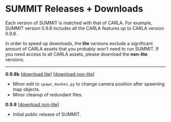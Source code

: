 <h1> SUMMIT Releases + Downloads</h1>

Each version of SUMMIT is matched with that of CARLA. For example, SUMMIT version 0.9.8 includes all the CARLA features up to CARLA version 0.9.8.

In order to speed up downloads, the **lite** versions exclude a significant amount of CARLA assets that you probably won't need to run SUMMIT. If you need access to all CARLA assets, please download the **non-lite** versions.

<hr>

**0.9.8b** [[download lite](https://www.dropbox.com/s/9t51e3a72qarzqb/SUMMIT_0.9.8b_lite.tar.gz?dl=0)] [[download non-lite](https://www.dropbox.com/s/n5m418ryfwpoj1n/SUMMIT_0.9.8b.tar.gz?dl=0)]

- Minor edit to `spawn_meshes.py` to change camera position after spawning map objects.
- Minor cleanup of redundant files.

**0.9.8** [[download non-lite](https://www.dropbox.com/s/diopfv2tk85571c/SUMMIT_0.9.8.tar.gz?dl=0)]

- Initial public release of SUMMIT.
